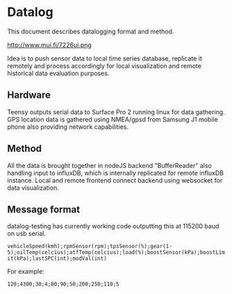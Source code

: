 # Datalog
This document describes datalogging format and method.

<http://www.mui.fi/7226ui.png>

Idea is to push sensor data to local time series database, replicate it remotely and process accordingly
for local visualization and remote historical data evaluation purposes.

## Hardware
Teensy outputs serial data to Surface Pro 2 running linux for data gathering.
GPS location data is gathered using NMEA/gpsd from Samsung J1 mobile phone also providing network capabilities.

## Method
All the data is brought together in nodeJS backend "BufferReader" also handling input to influxDB, which is internally replicated for remote influxDB instance.
Local and remote frontend connect backend using websocket for data visualization.

## Message format
datalog-testing has currently working code outputting this at 115200 baud on usb serial.

`vehicleSpeed(kmh);rpmSensor(rpm);tpsSensor(%);gear(1-5);oilTemp(celcius);atfTemp(celcius);load(%);boostSensor(kPa);boostLimit(kPa);lastSPC(int);modVal(int)`

For example:

`120;4300;30;4;80;90;50;200;250;110;5`


